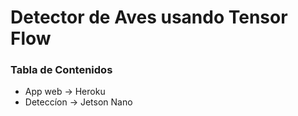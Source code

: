 # Detector de Aves usando Tensor Flow 

### Tabla de Contenidos

* App web -> Heroku
* Deteccíon -> Jetson Nano

